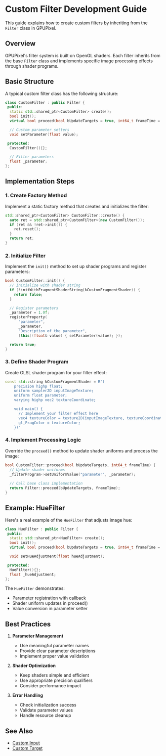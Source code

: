 # Custom Filter Development Guide

This guide explains how to create custom filters by inheriting from the `Filter` class in GPUPixel.

## Overview

GPUPixel's filter system is built on OpenGL shaders. Each filter inherits from the base `Filter` class and implements specific image processing effects through shader programs.

## Basic Structure

A typical custom filter class has the following structure:

```cpp
class CustomFilter : public Filter {
 public:
  static std::shared_ptr<CustomFilter> create();
  bool init();
  virtual bool proceed(bool bUpdateTargets = true, int64_t frameTime = 0) override;

  // Custom parameter setters
  void setParameter(float value);

 protected:
  CustomFilter(){};

  // Filter parameters
  float _parameter;
};
```

## Implementation Steps

### 1. Create Factory Method

Implement a static factory method that creates and initializes the filter:

```cpp
std::shared_ptr<CustomFilter> CustomFilter::create() {
  auto ret = std::shared_ptr<CustomFilter>(new CustomFilter());
  if (ret && !ret->init()) {
    ret.reset();
  }
  return ret;
}
```

### 2. Initialize Filter

Implement the `init()` method to set up shader programs and register parameters:

```cpp
bool CustomFilter::init() {
  // Initialize with shader string
  if (!initWithFragmentShaderString(kCustomFragmentShader)) {
    return false;
  }

  // Register parameters
  _parameter = 1.0f;
  registerProperty(
      "parameter",
      _parameter,
      "Description of the parameter",
      [this](float& value) { setParameter(value); });

  return true;
}
```

### 3. Define Shader Program

Create GLSL shader program for your filter effect:

```cpp
const std::string kCustomFragmentShader = R"(
    precision highp float;
    uniform sampler2D inputImageTexture;
    uniform float parameter;
    varying highp vec2 textureCoordinate;

    void main() {
      // Implement your filter effect here
      vec4 textureColor = texture2D(inputImageTexture, textureCoordinate);
      gl_FragColor = textureColor;
    })"
```

### 4. Implement Processing Logic

Override the `proceed()` method to update shader uniforms and process the image:

```cpp
bool CustomFilter::proceed(bool bUpdateTargets, int64_t frameTime) {
  // Update shader uniforms
  _filterProgram->setUniformValue("parameter", _parameter);
  
  // Call base class implementation
  return Filter::proceed(bUpdateTargets, frameTime);
}
```

## Example: HueFilter

Here's a real example of the `HueFilter` that adjusts image hue:

```cpp
class HueFilter : public Filter {
 public:
  static std::shared_ptr<HueFilter> create();
  bool init();
  virtual bool proceed(bool bUpdateTargets = true, int64_t frameTime = 0) override;

  void setHueAdjustment(float hueAdjustment);

 protected:
  HueFilter(){};
  float _hueAdjustment;
};
```

The `HueFilter` demonstrates:
- Parameter registration with callback
- Shader uniform updates in proceed()
- Value conversion in parameter setter

## Best Practices

1. **Parameter Management**
   - Use meaningful parameter names
   - Provide clear parameter descriptions
   - Implement proper value validation

2. **Shader Optimization**
   - Keep shaders simple and efficient
   - Use appropriate precision qualifiers
   - Consider performance impact

3. **Error Handling**
   - Check initialization success
   - Validate parameter values
   - Handle resource cleanup

## See Also

- [Custom Input](./custom_input.md)
- [Custom Target](./custom_target.md)